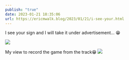 ```yaml
---
publish: "true"
date: 2023-01-21 18:35:06
url: https://ericmwalk.blog/2023/01/21/i-see-your.html
---
```


I see your sign and I will take it under advertisement… 😁

![](https://ericmwalk.blog/uploads/2023/73500ac87a.jpg)

My view to record the game from the track😁
![](https://ericmwalk.blog/uploads/2023/612058216d.jpg)